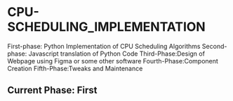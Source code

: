 # CPU-SCHEDULING_IMPLEMENTATION

First-phase: Python Implementation of CPU Scheduling Algorithms
Second-phase: Javascript translation of Python Code
Third-Phase:Design of Webpage using Figma or some other software
Fourth-Phase:Component Creation
Fifth-Phase:Tweaks and Maintenance

## Current Phase: First
